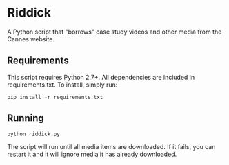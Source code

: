 # Riddick

A Python script that "borrows" case study videos and other media from the Cannes website.

## Requirements
This script requires Python 2.7+. All dependencies are included in requirements.txt. To install, simply run:

```pip install -r requirements.txt```

## Running
```python riddick.py```

The script will run until all media items are downloaded. If it fails, you can restart it and it will ignore media it has already downloaded.
